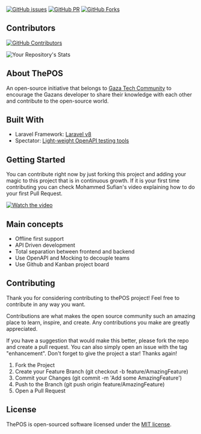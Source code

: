 
[![GitHub issues](https://img.shields.io/github/issues-closed/The-POS/The-POS-Laravel)](https://github.com/The-POS/The-POS-Laravel)
[![GitHub PR](https://img.shields.io/github/issues-pr/The-POS/The-POS-Laravel)](https://github.com/The-POS/The-POS-Laravel)
[![GitHub Forks](https://img.shields.io/github/forks/The-POS/The-POS-Laravel?style=social)](https://github.com/The-POS/The-POS-Laravel)



## Contributors
[![GitHub Contributors](https://img.shields.io/github/contributors/The-POS/The-POS-Laravel)](https://github.com/The-POS/The-POS-Laravel)

![Your Repository's Stats](https://contrib.rocks/image?repo=The-POS/The-POS-Laravel)

## About ThePOS

An open-source initiative that belongs to [Gaza Tech Community](https://www.facebook.com/groups/142204986283498) to encourage the Gazans developer to share their knowledge with each other and contribute to the open-source world.

## Built With 
- Laravel Framework: [Laravel v8](https://laravel.com/)
- Spectator: [Light-weight OpenAPI testing tools](https://github.com/jonataslaw/getx)

## Getting Started
You can contribute right now by just forking this project and adding your magic to this project that is in continuous growth.
If it is your first time contributing you can check Mohammed Sufian's video explaining how to do your first Pull Request.

[![Watch the video](http://i3.ytimg.com/vi/DUoAmNpqrQQ/maxresdefault.jpg)](https://www.youtube.com/watch?v=DUoAmNpqrQQ)

## Main concepts

- Offline first support
- API Driven development
- Total separation between frontend and backend
- Use OpenAPI and Mocking to decouple teams
- Use Github and Kanban project board

## Contributing

Thank you for considering contributing to thePOS project! Feel free to contribute in any way you want.

Contributions are what makes the open source community such an amazing place to learn, inspire, and create. Any contributions you make are greatly appreciated.

If you have a suggestion that would make this better, please fork the repo and create a pull request. You can also simply open an issue with the tag "enhancement". Don't forget to give the project a star! Thanks again!

1. Fork the Project
2. Create your Feature Branch (git checkout -b feature/AmazingFeature)
3. Commit your Changes (git commit -m 'Add some AmazingFeature')
4. Push to the Branch (git push origin feature/AmazingFeature)
5. Open a Pull Request

## License

ThePOS is open-sourced software licensed under the [MIT license](https://opensource.org/licenses/MIT).